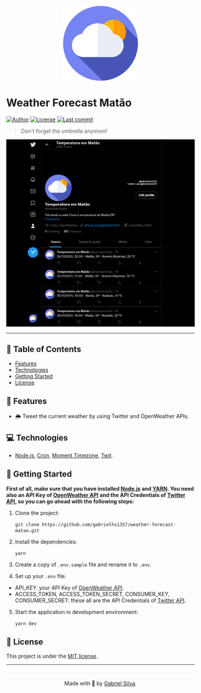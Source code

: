 <p align="center">
   <img src=".github/logo.png" width="200"/>
</p>

# Weather Forecast Matão

[![Author](https://img.shields.io/badge/author-Gabriel%20Silva-4855B7?style=flat-square)](https://github.com/gabrielhs1357)
[![License](https://img.shields.io/github/license/gabrielhs1357/weather-forecast-matao?color=4855B7&style=flat-square)](https://github.com/gabrielhs1357/weather-forecast-matao/blob/main/LICENSE)
[![Last commit](https://img.shields.io/github/last-commit/gabrielhs1357/weather-forecast-matao?color=4855B7&style=flat-square)](https://github.com/gabrielhs1357/weather-forecast-matao/commits/main)

> Don't forget the umbrella anymore!

<p align="center"><img src=".github/weather-forecast-matao.png?raw=true" width="1000"/></p>

---

## :pushpin: Table of Contents

* [Features](#rocket-features)
* [Technologies](#computer-technologies)
* [Getting Started](#construction_worker-getting-started)
* [License](#closed_book-license)

## :rocket: Features

* 🌦 Tweet the current weather by using Twitter and OpenWeather APIs.

## :computer: Technologies

- [Node.js](https://nodejs.org/en), [Cron](https://github.com/kelektiv/node-cron), [Moment Timezone](https://github.com/moment/moment-timezone), [Twit](https://github.com/ttezel/twit).

## :construction_worker: Getting Started

**First of all, make sure that you have installed [Node.js](https://nodejs.org/en/download/) and [YARN](https://classic.yarnpkg.com/en/docs/install#windows-stable). You need also an API Key of [OpenWeather API](https://openweathermap.org/api) and the API Credentials of [Twitter API](https://developer.twitter.com/en/docs/twitter-api), so you can go ahead with the following steps:**

1. Clone the project:

   ```
   git clone https://github.com/gabrielhs1357/weather-forecast-matao.git
   ```

2. Install the dependencies:

   ```
   yarn
   ```

3. Create a copy of `.env.sample` file and rename it to `.env`.

4. Set up your `.env` file.

- API_KEY: your API Key of [OpenWeather API](https://openweathermap.org/api).
- ACCESS_TOKEN, ACCESS_TOKEN_SECRET, CONSUMER_KEY, CONSUMER_SECRET: these all are the API Credentials of [Twitter API](https://developer.twitter.com/en/docs/twitter-api).

5. Start the application in development environment:

    ```shell
    yarn dev
    ```

## :closed_book: License

This project is under the [MIT license](https://github.com/gabrielhs1357/kennel-manager-system/blob/master/LICENSE).

---

<p align="center" style="margin-top: 20px; border-top: 1px solid #eee; padding-top: 20px;">Made with 💜 by <a href='https://github.com/gabrielhs1357'>Gabriel Silva</a>.</p>
